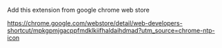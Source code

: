 Add this extension from google chrome web store

https://chrome.google.com/webstore/detail/web-developers-shortcut/mpkgpmjgacppfmdklkiifhaldaihdmad?utm_source=chrome-ntp-icon
